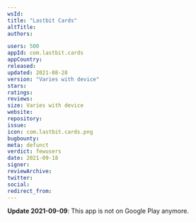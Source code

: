 ```yaml
---
wsId: 
title: "Lastbit Cards"
altTitle: 
authors:

users: 500
appId: com.lastbit.cards
appCountry: 
released: 
updated: 2021-08-28
version: "Varies with device"
stars: 
ratings: 
reviews: 
size: Varies with device
website: 
repository: 
issue: 
icon: com.lastbit.cards.png
bugbounty: 
meta: defunct
verdict: fewusers
date: 2021-09-18
signer: 
reviewArchive:
twitter: 
social:
redirect_from:
---
```


**Update 2021-09-09**: This app is not on Google Play anymore.
